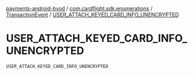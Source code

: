 [payments-android-byod](../../index.md) / [com.cardflight.sdk.enumerations](../index.md) / [TransactionEvent](index.md) / [USER_ATTACH_KEYED_CARD_INFO_UNENCRYPTED](./-u-s-e-r_-a-t-t-a-c-h_-k-e-y-e-d_-c-a-r-d_-i-n-f-o_-u-n-e-n-c-r-y-p-t-e-d.md)

# USER_ATTACH_KEYED_CARD_INFO_UNENCRYPTED

`USER_ATTACH_KEYED_CARD_INFO_UNENCRYPTED`